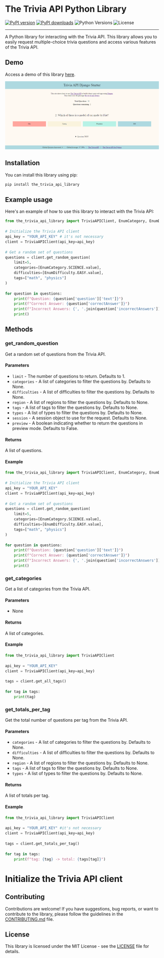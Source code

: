 # The Trivia API Python Library
[![PyPI version](https://img.shields.io/pypi/v/the-trivia-api-library.svg)](https://pypi.org/project/the-trivia-api-library/)
[![PyPI downloads](https://img.shields.io/pypi/dm/the-trivia-api-library.svg)](https://pypi.org/project/the-trivia-api-library/)
![Python Versions](https://img.shields.io/pypi/pyversions/the-trivia-api-library)
![License](https://img.shields.io/pypi/l/the-trivia-api-library)

---

A Python library for interacting with the Trivia API. This library allows you to easily request multiple-choice trivia questions and access various features of the Trivia API.

## Demo

Access a demo of this library [here](https://demo-the-trivia-api-python.cahenre.com.br).

![example demo](https://raw.githubusercontent.com/Carlos-Henreis/the-trivia-api/master/docs/example-demo.png)


## Installation

You can install this library using pip:
```bash
pip install the_trivia_api_library
```

## Example usage
Here's an example of how to use this library to interact with the Trivia API:

```Python
from the_trivia_api_library import TriviaAPIClient, EnumCategory, EnumDifficulty

# Initialize the Trivia API client
api_key = "YOUR_API_KEY" # it's not necessary
client = TriviaAPIClient(api_key=api_key)

# Get a random set of questions
questions = client.get_random_question(
    limit=5,
    categories=[EnumCategory.SCIENCE.value],
    difficulties=[EnumDifficulty.EASY.value],
    tags=["math", "physics"]
)

for question in questions:
    print(f"Question: {question['question']['text']}")
    print(f"Correct Answer: {question['correctAnswer']}")
    print(f"Incorrect Answers: {', '.join(question['incorrectAnswers'])}")
    print()
```

## Methods

### get_random_question
Get a random set of questions from the Trivia API.

#### Parameters
- `limit` - The number of questions to return. Defaults to 1.
- `categories` - A list of categories to filter the questions by. Defaults to None.
- `difficulties` - A list of difficulties to filter the questions by. Defaults to None.
- `region` - A list of regions to filter the questions by. Defaults to None.
- `tags` - A list of tags to filter the questions by. Defaults to None.
- `types` - A list of types to filter the questions by. Defaults to None.
- `session` - A session object to use for the request. Defaults to None.
- `preview` - A boolean indicating whether to return the questions in preview mode. Defaults to False.

#### Returns
A list of questions.

#### Example
```Python
from the_trivia_api_library import TriviaAPIClient, EnumCategory, EnumDifficulty

# Initialize the Trivia API client
api_key = "YOUR_API_KEY"
client = TriviaAPIClient(api_key=api_key)

# Get a random set of questions
questions = client.get_random_question(
    limit=5,
    categories=[EnumCategory.SCIENCE.value],
    difficulties=[EnumDifficulty.EASY.value],
    tags=["math", "physics"]
)

for question in questions:
    print(f"Question: {question['question']['text']}")
    print(f"Correct Answer: {question['correctAnswer']}")
    print(f"Incorrect Answers: {', '.join(question['incorrectAnswers'])}")
    print()
```

### get_categories
Get a list of categories from the Trivia API.

#### Parameters
- None

#### Returns
A list of categories.

#### Example
```Python
from the_trivia_api_library import TriviaAPIClient

api_key = "YOUR_API_KEY"
client = TriviaAPIClient(api_key=api_key)

tags = client.get_all_tags()

for tag in tags:
    print(tag)
```


### get_totals_per_tag
Get the total number of questions per tag from the Trivia API.

#### Parameters
- `categories` - A list of categories to filter the questions by. Defaults to None.
- `difficulties` - A list of difficulties to filter the questions by. Defaults to None.
- `region` - A list of regions to filter the questions by. Defaults to None.
- `tags` - A list of tags to filter the questions by. Defaults to None.
- `types` - A list of types to filter the questions by. Defaults to None.

#### Returns
A list of totals per tag.

#### Example
```Python
from the_trivia_api_library import TriviaAPIClient

api_key = "YOUR_API_KEY" #it's not necessary
client = TriviaAPIClient(api_key=api_key)

tags = client.get_totals_per_tag()

for tag in tags:
    print(f"tag: {tag} -> total: {tags[tag]}")

```

# Initialize the Trivia API client


## Contributing

Contributions are welcome! If you have suggestions, bug reports, or want to contribute to the library, please follow the guidelines in the [CONTRIBUTING.md](CONTRIBUTING.md) file.

## License

This library is licensed under the MIT License - see the [LICENSE](LICENSE) file for details.